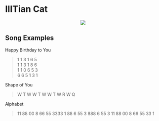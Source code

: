 # IIITian Cat
<p align="center">
    <img src="https://bongo.cat/meta/thumbnail.png">
  </a>  
</p>

## Song Examples
Happy Birthday to You
> 1 1 3 1 6 5\
1 1 3 1 8 6\
1 1 0 6 5 3\
6 6 5 1 3 1

Shape of You
> W T W W T W W T W R W Q

Alphabet
> 11 88 00 8 66 55 3333 1 88 6 55 3 888 6 55 3 11 88 00 8 66 55 33 1

